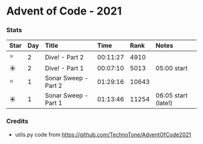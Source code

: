 Advent of Code - 2021
=====================

### Stats
| Star | Day | Title                | Time     | Rank  | Notes               |
|:-----|:----|:---------------------|:---------|:------|:--------------------|
| ⭐    | 2   | Dive! - Part 2       | 00:11:27 | 4910  |                     |
| ☀    | 2   | Dive! - Part 1       | 00:07:10 | 5013  | 05:00 start         |
| ⭐    | 1   | Sonar Sweep - Part 2 | 01:29:16 | 10643 |                     |
| ☀    | 1   | Sonar Sweep - Part 1 | 01:13:46 | 11254 | 06:05 start (late!) |


### Credits

- utils.py code from https://github.com/TechnoTone/AdventOfCode2021